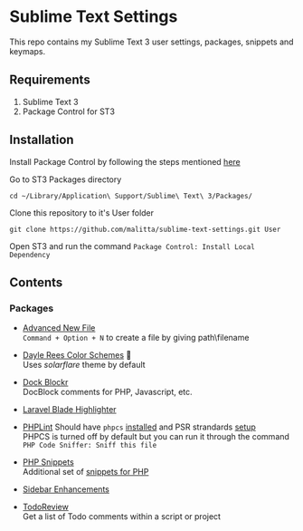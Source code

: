 # Sublime Text Settings

This repo contains my Sublime Text 3 user settings, packages, snippets and keymaps.

## Requirements

1. Sublime Text 3
2. Package Control for ST3

## Installation

Install Package Control by following the steps mentioned [here](https://packagecontrol.io/installation#st3)

Go to ST3 Packages directory

	cd ~/Library/Application\ Support/Sublime\ Text\ 3/Packages/

Clone this repository to it's User folder

    git clone https://github.com/malitta/sublime-text-settings.git User

Open ST3 and run the command `Package Control: Install Local Dependency`

## Contents

### Packages

- [Advanced New File](https://github.com/skuroda/Sublime-AdvancedNewFile)  
	`Command + Option + N` to create a file by giving path\filename

- [Dayle Rees Color Schemes](https://github.com/daylerees/colour-schemes) 🐼  
	Uses _solarflare_ theme by default

- [Dock Blockr](https://github.com/spadgos/sublime-jsdocs)  
	DocBlock comments for PHP, Javascript, etc.

- [Laravel Blade Highlighter](https://github.com/Medalink/laravel-blade)  

- [PHPLint](https://github.com/SublimeLinter/SublimeLinter-phplint)
	Should have `phpcs` [installed](http://tedshd.logdown.com/posts/246406-php-install-phpcsphp-codesniffer) and PSR strandards [setup](http://cs.sensiolabs.org/)  
	PHPCS is turned off by default but you can run it through the command `PHP Code Sniffer: Sniff this file`

- [PHP Snippets](https://github.com/gerardroche/sublime-php-snippets)  
	Additional set of [snippets for PHP](https://github.com/gerardroche/sublime-php-snippets/blob/master/DOCUMENTATION.md)

- [Sidebar Enhancements](https://github.com/titoBouzout/SideBarEnhancements)

- [TodoReview](https://github.com/jonathandelgado/SublimeTodoReview)  
	Get a list of Todo comments within a script or project
